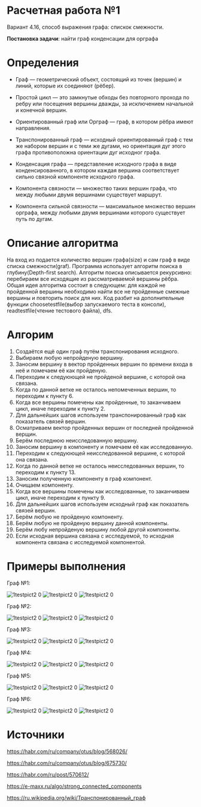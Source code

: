 # Расчетная работа №1 
Вариант 4.16, способ выражения графа: спискок смежности. 

<b>Постановка задачи</b>: найти граф конденсации для орграфа

# Определения
- Граф — геометрический объект, состоящий из точек (вершин) и линий, которые их соединяют (рёбер).

- Простой цикл — это замкнутые обходы без повторного прохода по ребру или посещения вершины дважды, за исключением начальной и конечной вершин.

- Ориентированный граф или Орграф — граф, в котором рёбра имеют направления.

- Транспонированный граф — исходный ориентированный граф с тем же набором вершин и с теми же дугами, но ориентация дуг этого графа противоположна ориентации дуг исходног графа.

- Конденсация графа — представление исходного графа в виде конденсированного, в котором каждая вершина соответствует сильно связной компоненте исходного графа.

- Компонента связности — множество таких вершин графа, что между любыми двумя вершинами существует маршрут.

- Компонента сильной связности — максимальное множество вершин орграфа, между любыми двумя вершинами которого существует путь по дугам.

# Описание алгоритма
На вход из подается количество вершин графа(size) и сам граф в виде списка смежности(graf).
Программа использует алгоритм поиска в глубину(Depth-first search). 
Алгоритм поиска описывается рекурсивно: перебираем все исходящие из рассматриваемой вершины рёбра.
Общая идея алгоритма состоит в следующем: для каждой не пройденной вершины необходимо найти все не пройденные смежные вершины и повторить поиск для них. 
Код разбит на дополнительные функции choosetestfile(выбор запускаемого теста в консоли), readtestfile(чтение тестового файла), dfs.
# Алгорим
1. Создаётся ещё один граф путём транспонирования исходного.
2. Выбираем любую непройденую вершину.
3. Заносим вершину в вектор пройденных вершин по времени входа в неё и помечаем её как пройденую.
4. Переходим к следуюющей не пройденой вершине, с которой она связана.
5. Когда по данной ветке не осталось непомеченных вершин, то переходим к пункту 6.
6. Когда все вершины помечены как пройденные, то заканчиваем цикл, иначе переходим к пункту 2.
7. Для дальнейших шагов используем транспонированный граф как показатель связей вершин.
8. Осматриваем вектор пройденных вершин от последней пройденной верщин.
9. Берём последнюю неисследованную вершину.
10. Заносим вершину в компоненту и помечаем её как исследованную.
11. Переходим к следуюющей неисследованной вершине, с которой она связана.
12. Когда по данной ветке не осталось неисследованных вершин, то переходим к пункту 13.
13. Заносим полученную компоненту в граф компонент.
14. Очищаем компоненту.
15. Когда все вершины помечены как исследованные, то заканчиваем цикл, иначе переходим к пункту 9.
16. Для дальнейших шагов используем исходный граф как показатель связей вершин.
17. Берём любую не пройденую компоненту.
18. Берём любую не пройденую вершину данной компоненты.
19. Берём любу непройденую вершину любой другой компоненты.
20. Если исходная вершина связана с исследуемой, то исходная компонента связана с исследуемой компонентой.

# Примеры выполнения

Граф №1:

![1testpict2 0](https://github.com/20FireFox02/RR/blob/16c62e13bbbd8d83c771ab50996e6175d8ff57f1/1source.png)
![1testpict2 0](https://github.com/20FireFox02/RR/blob/16c62e13bbbd8d83c771ab50996e6175d8ff57f1/1output.png)
![1testpict2 0](https://github.com/20FireFox02/RR/blob/45c8225a5b5f89917c8cdbc52b8b40b9354e4315/1compliting.png)


Граф №2:

![1testpict2 0](https://github.com/20FireFox02/RR/blob/16c62e13bbbd8d83c771ab50996e6175d8ff57f1/2source.png)
![1testpict2 0](https://github.com/20FireFox02/RR/blob/16c62e13bbbd8d83c771ab50996e6175d8ff57f1/2output.png)
![1testpict2 0](https://github.com/20FireFox02/RR/blob/16c62e13bbbd8d83c771ab50996e6175d8ff57f1/2compliting.png)


Граф №3:

![1testpict2 0](https://github.com/20FireFox02/RR/blob/16c62e13bbbd8d83c771ab50996e6175d8ff57f1/3source.png)
![1testpict2 0](https://github.com/20FireFox02/RR/blob/16c62e13bbbd8d83c771ab50996e6175d8ff57f1/3output.png)
![1testpict2 0](https://github.com/20FireFox02/RR/blob/16c62e13bbbd8d83c771ab50996e6175d8ff57f1/3compliting.png)


Граф №4:

![1testpict2 0](https://github.com/20FireFox02/RR/blob/16c62e13bbbd8d83c771ab50996e6175d8ff57f1/4source.png)
![1testpict2 0](https://github.com/20FireFox02/RR/blob/16c62e13bbbd8d83c771ab50996e6175d8ff57f1/4output.png)
![1testpict2 0](https://github.com/20FireFox02/RR/blob/16c62e13bbbd8d83c771ab50996e6175d8ff57f1/4compliting.png)


Граф №5:

![1testpict2 0](https://github.com/20FireFox02/RR/blob/16c62e13bbbd8d83c771ab50996e6175d8ff57f1/5source.png)
![1testpict2 0](https://github.com/20FireFox02/RR/blob/16c62e13bbbd8d83c771ab50996e6175d8ff57f1/5output.png)
![1testpict2 0](https://github.com/20FireFox02/RR/blob/16c62e13bbbd8d83c771ab50996e6175d8ff57f1/5compliting.png)


Граф №6:

![1testpict2 0](https://github.com/20FireFox02/RR/blob/16c62e13bbbd8d83c771ab50996e6175d8ff57f1/6source.png)
![1testpict2 0](https://github.com/20FireFox02/RR/blob/16c62e13bbbd8d83c771ab50996e6175d8ff57f1/6output.png)
![1testpict2 0](https://github.com/20FireFox02/RR/blob/16c62e13bbbd8d83c771ab50996e6175d8ff57f1/6compliting.png)


# Источники
https://habr.com/ru/company/otus/blog/568026/

https://habr.com/ru/company/otus/blog/675730/

https://habr.com/ru/post/570612/

https://e-maxx.ru/algo/strong_connected_components

https://ru.wikipedia.org/wiki/Транспонированный_граф
